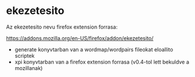 # ekezetesito
Az ekezetesito nevu firefox extension forrasa:

https://addons.mozilla.org/en-US/firefox/addon/ekezetesito/

- generate konyvtarban van a wordmap/wordpairs fileokat eloallito scriptek
- xpi konyvtarban van a firefox extension forrasa (v0.4-tol lett bekuldve a mozillanak)

